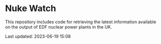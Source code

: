 # Nuke Watch

This repository includes code for retrieving the latest information available on the output of EDF nuclear power plants in the UK.

Last updated: 2023-06-19 15:08